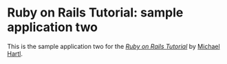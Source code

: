 # Ruby on Rails Tutorial: sample application two

This is the sample application two for
the [*Ruby on Rails Tutorial*](http://railstutorial.org/)
by [Michael Hartl](http://michaelhartl.com/).
